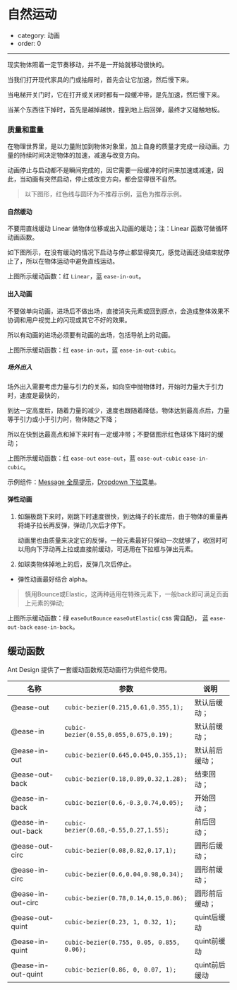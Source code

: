 # 自然运动

- category: 动画
- order: 0

---

现实物体照着一定节奏移动，并不是一开始就移动很快的。

当我们打开现代家具的门或抽屉时，首先会让它加速，然后慢下来。

当电梯开关门时，它在打开或关闭时都有一段缓冲带，是先加速，然后慢下来。

当某个东西往下掉时，首先是越掉越快，撞到地上后回弹，最终才又碰触地板。


### 质量和重量

在物理世界里，是以力量附加到物体对象里，加上自身的质量才完成一段动画。力量的持续时间决定物体的加速，减速与改变方向。

动画停止与启动都不是瞬间完成的，因它需要一段缓冲的时间来加速或减速，因此，当动画有突然启动，停止或改变方向，都会显得很不自然。

> 以下图形，红色线与圆环为不推荐示例，蓝色为推荐示例。

#### 自然缓动

不要用直线缓动 Linear 做物体位移或出入动画的缓动；注：Linear 函数可做循环动画函数。

如下图所示，在没有缓动的情况下启动与停止都显得突兀，感觉动画还没结束就停止了，所以在物体运动中避免直线运动。

<script src="/static/TweenMax.min.js"></script>
<script src="/static/motion.js"></script>
<div id="J-Linear"></div>

<script>
$(function (){
new Motion("#J-Linear",{lineData:[{stroke:"#f2666c"},{stroke:"#71B5DE",openEaseName:"easeInOutQuad",endEaseName:"easeInOutQuad"},],mask:false});
})
</script>


上图所示缓动函数：红 `Linear`，蓝 `ease-in-out`。


#### 出入动画

不要做单向动画，进场后不做出场，直接消失元素或回到原点，会造成整体效果不协调和用户视觉上的闪现或其它不好的效果。

所以有动画的进场必须要有动画的出场，包括导航上的动画。

<div id="J-Symmetric"></div>

<script>
$(function (){
new Motion("#J-Symmetric",{lineData:[
{openEaseName:"easeInOutQuad",endEaseName:"null",stroke:"#f2666c"},
{stroke:"#71B5DE",openEaseName:"easeInOutCubic",endEaseName:"easeInOutCubic"}],
mask:false,exposure:"top"});
})
</script>

上图所示缓动函数：红 `ease-in-out`，蓝 `ease-in-out-cubic`。


##### 场外出入

场外出入需要考虑力量与引力的关系，如向空中抛物体时，开始时力量大于引力时，速度是最快的，

到达一定高度后，随着力量的减少，速度也跟随着降低，物体达到最高点后，力量等于引力或小于引力时，物体随之下降；

所以在快到达最高点和掉下来时有一定缓冲带；不要做图示红色球体下降时的缓动；

<div id="J-Entry"></div>

<script>
$(function (){
new Motion("#J-Entry",{lineData:[
{openEaseName:"easeOutQuad",endEaseName:"easeOutQuad",stroke:"#f2666c"},
{stroke:"#71B5DE",openEaseName:"easeOutCubic",endEaseName:"easeInCubic"}],
mask:true,exposure:"bottom"});
})
</script>

上图所示缓动函数：红 `ease-out` `ease-out`，蓝 `ease-out-cubic` `ease-in-cubic`。

示例组件：[Message 全局提示](/components/message/)，[Dropdown 下拉菜单](/components/dropdown/)。

#### 弹性动画

1. 如蹦极跳下来时，刚跳下时速度很快，到达绳子的长度后，由于物体的重量再将绳子拉长再反弹，弹动几次后才停下。

   动画里也由质量来决定它的反弹，一般元素最好只弹动一次就够了，收回时可以用向下浮动再上拉或直接前缓动，可适用在下拉框与弹出元素。

2. 如球类物体掉地上的后，反弹几次后停止。

  - 弹性动画最好结合 alpha。

> 慎用Bounce或Elastic，这两种适用在特殊元素下，一般back即可满足页面上元素的弹动;

<div id="J-Back"></div>

<script>
$(function (){
new Motion("#J-Back",{lineData:[
{openEaseName:"easeOutBounce",endEaseName:"easeOutElastic",stroke:"#70f266"},
{stroke:"#71B5DE",openEaseName:"easeOutBack",endEaseName:"easeInOutBack"}],
mask:false,exposure:"top"});
})
</script>

上图所示缓动函数：绿 `easeOutBounce` `easeOutElastic`( css 需自配)， 蓝 `ease-out-back` `ease-in-back`。


## 缓动函数

Ant Design 提供了一套缓动函数规范动画行为供组件使用。

|名称               |参数                                      |说明                |
|-------------------|------------------------------------------|---------------------------|
|@ease-out          | `cubic-bezier(0.215,0.61,0.355,1);`   |默认后缓动；                  |
|@ease-in           | `cubic-bezier(0.55,0.055,0.675,0.19);`|默认前缓动；                 |
|@ease-in-out       | `cubic-bezier(0.645,0.045,0.355,1);`  |默认前后缓动；                |
|@ease-out-back     | `cubic-bezier(0.18,0.89,0.32,1.28);`  |结束回动；                    |
|@ease-in-back      | `cubic-bezier(0.6,-0.3,0.74,0.05);`   |开始回动；                   |
|@ease-in-out-back  | `cubic-bezier(0.68,-0.55,0.27,1.55);` |前后回动；                   |
|@ease-out-circ     | `cubic-bezier(0.08,0.82,0.17,1);`     |圆形后缓动；                 |
|@ease-in-circ      | `cubic-bezier(0.6,0.04,0.98,0.34);`   |圆形前缓动；                 |
|@ease-in-out-circ  | `cubic-bezier(0.78,0.14,0.15,0.86);`  |圆形前后缓动；                   |
|@ease-out-quint    | `cubic-bezier(0.23, 1, 0.32, 1);`|  quint后缓动|
|@ease-in-quint     | `cubic-bezier(0.755, 0.05, 0.855, 0.06);`|quint前缓动|
|@ease-in-out-quint | `cubic-bezier(0.86, 0, 0.07, 1);`| quint前后缓动|
